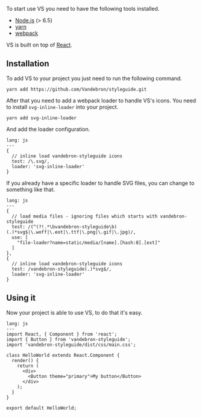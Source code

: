 To start use VS you need to have the following tools installed.
- [Node.js](https://nodejs.org) (> 6.5)
- [yarn](https://yarnpkg.com/)
- [webpack](https://webpack.js.org/)

VS is built on top of [React](https://reactjs.org/).


## Installation
To add VS to your project you just need to run the following command.
```
yarn add https://github.com/Vandebron/styleguide.git
```

After that you need to add a webpack loader to handle VS's icons. You need to install `svg-inline-loader` into your project.

```
yarn add svg-inline-loader
```

And add the loader configuration.

```code
lang: js
---
{
  // inline load vandebron-styleguide icons  
  test: /\.svg/,
  loader: 'svg-inline-loader'
}
```

If you already have a specific loader to handle SVG files, you can change to something like that.

```code
lang: js
---
{
  // load media files - ignoring files which starts with vandebron-styleguide
  test: /(^(?!.*\bvandebron-styleguide\b)(.)*svg$|\.woff|\.eot|\.ttf|\.png|\.gif|\.jpg)/,
  use: [
    "file-loader?name=static/media/[name].[hash:8].[ext]"
  ]
},
{
  // inline load vandebron-styleguide icons  
  test: /vandebron-styleguide(.)*svg$/,
  loader: 'svg-inline-loader'
}
```

## Using it
Now your project is able to use VS, to do that it's easy.

```code
lang: js
---
import React, { Component } from 'react';
import { Button } from 'vandebron-styleguide';
import 'vandebron-styleguide/dist/css/main.css';

class HelloWorld extends React.Component {
  render() {
    return (
      <div>
        <Button theme="primary">My button</Button>
      </div>
    );
  }
}

export default HelloWorld;
```
